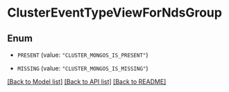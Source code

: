 # ClusterEventTypeViewForNdsGroup

## Enum


* `PRESENT` (value: `"CLUSTER_MONGOS_IS_PRESENT"`)

* `MISSING` (value: `"CLUSTER_MONGOS_IS_MISSING"`)


[[Back to Model list]](../README.md#documentation-for-models) [[Back to API list]](../README.md#documentation-for-api-endpoints) [[Back to README]](../README.md)


